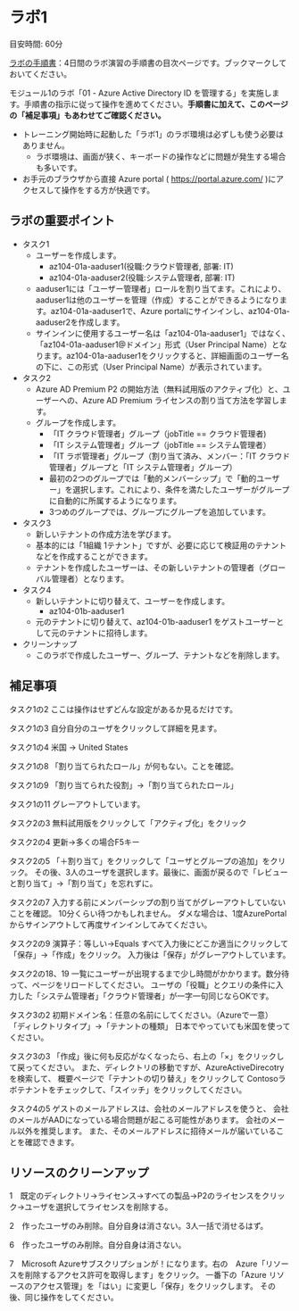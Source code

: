 # ラボ1

目安時間: 60分

[ラボの手順書](https://microsoftlearning.github.io/AZ-104JA-MicrosoftAzureAdministrator/)：4日間のラボ演習の手順書の目次ページです。ブックマークしておいてください。

モジュール1のラボ「01 - Azure Active Directory ID を管理する」を実施します。手順書の指示に従って操作を進めてください。**手順書に加えて、このページの「補足事項」もあわせてご確認ください。**

- トレーニング開始時に起動した「ラボ1」のラボ環境は必ずしも使う必要はありません。
  - ラボ環境は、画面が狭く、キーボードの操作などに問題が発生する場合も多いです。
- お手元のブラウザから直接 Azure portal ( https://portal.azure.com/ )にアクセスして操作をする方が快適です。

## ラボの重要ポイント

- タスク1
  - ユーザーを作成します。
    - az104-01a-aaduser1(役職:クラウド管理者, 部署: IT)
    - az104-01a-aaduser2(役職:システム管理者, 部署: IT)
  - aaduser1には「ユーザー管理者」ロールを割り当てます。これにより、aaduser1は他のユーザーを管理（作成）することができるようになります。az104-01a-aaduser1で、Azure portalにサインインし、az104-01a-aaduser2を作成します。
  - サインインに使用するユーザー名は「az104-01a-aaduser1」ではなく、「az104-01a-aaduser1@ドメイン」形式（User Principal Name）となります。az104-01a-aaduser1をクリックすると、詳細画面のユーザー名の下に、この形式（User Principal Name）が表示されています。
- タスク2
  - Azure AD Premium P2 の開始方法（無料試用版のアクティブ化）と、ユーザーへの、Azure AD Premium ライセンスの割り当て方法を学習します。
  - グループを作成します。
    - 「IT クラウド管理者」グループ（jobTitle == クラウド管理者)
    - 「IT システム管理者」グループ（jobTitle == システム管理者）
    - 「IT ラボ管理者」グループ（割り当て済み、メンバー：「IT クラウド管理者」グループと「IT システム管理者」グループ）
    - 最初の2つのグループでは「動的メンバーシップ」で「動的ユーザー」を選択します。これにより、条件を満たしたユーザーがグループに自動的に所属するようになります。
    - 3つめのグループでは、グループにグループを追加しています。
- タスク3
  - 新しいテナントの作成方法を学びます。
  - 基本的には「1組織 1テナント」ですが、必要に応じて検証用のテナントなどを作成することができます。
  - テナントを作成したユーザーは、その新しいテナントの管理者（グローバル管理者）となります。
- タスク4
  - 新しいテナントに切り替えて、ユーザーを作成します。
    - az104-01b-aaduser1
  - 元のテナントに切り替えて、az104-01b-aaduser1 をゲストユーザーとして元のテナントに招待します。
- クリーンナップ
  - このラボで作成したユーザー、グループ、テナントなどを削除します。


## 補足事項

タスク1の2
ここは操作はせずどんな設定があるか見るだけです。

タスク1の3
自分自分のユーザをクリックして詳細を見ます。

タスク1の4
米国 → United States

タスク1の8
「割り当てられたロール」が何もない。ことを確認。

タスク1の9
「割り当てられた役割」→「割り当てられたロール」

タスク1の11
グレーアウトしています。

タスク2の3
無料試用版をクリックして「アクティブ化」をクリック

タスク2の4
更新→多くの場合F5キー

タスク2の5
「＋割り当て」をクリックして「ユーザとグループの追加」をクリック。
その後、3人のユーザを選択します。最後に、画面が戻るので「レビューと割り当て」→「割り当て」を忘れずに。

タスク2の7
入力する前にメンバーシップの割り当てがグレーアウトしていないことを確認。
10分くらい待つかもしれません。
ダメな場合は、1度AzurePortalからサインアウトして再度サインインしてみてください。

タスク2の9
演算子：等しい→Equals
すべて入力後にどこか適当にクリックして「保存」→「作成」をクリック。
入力後は「保存」がグレーアウトしています。

タスク2の18、19
一覧にユーザーが出現するまで少し時間がかかります。数分待って、ページをリロードしてください。
ユーザの「役職」とクエリの条件に入力した「システム管理者」「クラウド管理者」が一字一句同じならOKです。

タスク3の2
初期ドメイン名：任意の名前にしてください。（Azureで一意）
「ディレクトリタイプ」→「テナントの種類」
日本でやっていても米国を使ってください。

タスク3の3
「作成」後に何も反応がなくなったら、右上の「×」をクリックして戻ってください。
また、ディレクトリの移動ですが、AzureActiveDirecotryを検索して、
概要ページで「テナントの切り替え」をクリックして
Contosoラボテナントをチェックして、「スイッチ」をクリックしてください。

タスク4の5
ゲストのメールアドレスは、会社のメールアドレスを使うと、
会社のメールがAADになっている場合問題が起こる可能性があります。
会社のメール以外を推奨します。
また、そのメールアドレスに招待メールが届いていることを確認できます。

## リソースのクリーンアップ

1　既定のディレクトリ→ライセンス→すべての製品→P2のライセンスをクリック→ユーザを選択してライセンスを削除する。

2　作ったユーザのみ削除。自分自身は消さない。3人一括で消せるはず。

6　作ったユーザのみ削除。自分自身は消さない。

7　Microsoft Azureサブスクリプションが！になります。右の　Azure「リソースを削除するアクセス許可を取得します」をクリック。
一番下の「Azure リソースのアクセス管理」を「はい」に変更し「保存」をクリックします。
その後、同じ操作をしてください。

